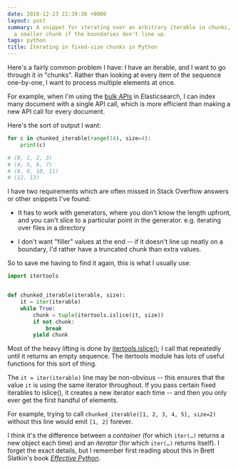 ```yaml
---
date: 2018-12-23 22:39:38 +0000
layout: post
summary: A snippet for iterating over an arbitrary iterable in chunks, and returning
  a smaller chunk if the boundaries don't line up.
tags: python
title: Iterating in fixed-size chunks in Python
---
```


Here's a fairly common problem I have: I have an iterable, and I want to go through it in "chunks".
Rather than looking at every item of the sequence one-by-one, I want to process multiple elements at once.

For example, when I'm using the [bulk APIs](https://www.elastic.co/guide/en/elasticsearch/reference/current/docs-bulk.html) in Elasticsearch, I can index many document with a single API call, which is more efficient than making a new API call for every document.

Here's the sort of output I want:

```python
for c in chunked_iterable(range(14), size=4):
    print(c)

# (0, 1, 2, 3)
# (4, 5, 6, 7)
# (8, 9, 10, 11)
# (12, 13)
```

I have two requirements which are often missed in Stack Overflow answers or other snippets I've found:

*   It has to work with generators, where you don't know the length upfront, and you can't slice to a particular point in the generator.
    e.g. iterating over files in a directory

*   I don't want "filler" values at the end -- if it doesn't line up neatly on a boundary, I'd rather have a truncated chunk than extra values.

So to save me having to find it again, this is what I usually use:

```python
import itertools


def chunked_iterable(iterable, size):
    it = iter(iterable)
    while True:
        chunk = tuple(itertools.islice(it, size))
        if not chunk:
            break
        yield chunk
```

Most of the heavy lifting is done by [itertools.islice()](https://docs.python.org/3/library/itertools.html#itertools.islice); I call that repeatedly until it returns an empty sequence.
The itertools module has lots of useful functions for this sort of thing.

The `it = iter(iterable)` line may be non-obvious -- this ensures that the value `it` is using the same iterator throughout.
If you pass certain fixed iterables to islice(), it creates a new iterator each time -- and then you only ever get the first handful of elements.

For example, trying to call `chunked_iterable([1, 2, 3, 4, 5], size=2)` without this line would emit `[1, 2]` forever.

I think it's the difference between a *container* (for which `iter(…)` returns a new object each time) and an *iterator* (for which `iter(…)` returns itself).
I forget the exact details, but I remember first reading about this in Brett Slatkin's book [*Effective Python*](https://effectivepython.com).